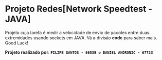 # Projeto Redes[Network Speedtest - JAVA]
Projeto cuja tarefa é medir a velocidade de envio de pacotes entre duas extremidades usando sockets em JAVA. Vá a divisão **code** para saber mais. Good Luck!

**Projeto realizado por: `FILIPE SANTOS - 66539 e DANIEL ANDRONIC - 67723`**
